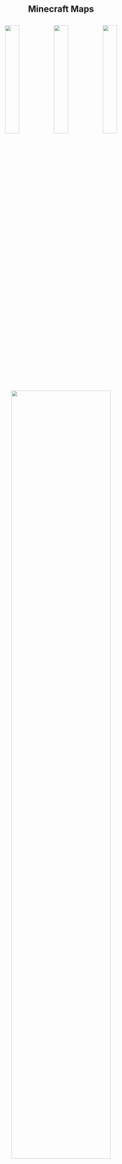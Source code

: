 <div align="center"><h1>Minecraft Maps</h1></div>

<br>

<div align="center">
<img src="https://github.com/RomanKryvolapov/Java-and-Android/blob/master/2020%20-%20MinecraftMaps%20-%20Android/Screenshot_1.png" width="30%" />&nbsp;&nbsp;<img src="https://github.com/RomanKryvolapov/Java-and-Android/blob/master/2020%20-%20MinecraftMaps%20-%20Android/Screenshot_2.png" width="30%" />&nbsp;&nbsp;<img src="https://github.com/RomanKryvolapov/Java-and-Android/blob/master/2020%20-%20MinecraftMaps%20-%20Android/Screenshot_3.png" width="30%" /></div>
<br>
<div align="center"><img src="https://github.com/RomanKryvolapov/Java-and-Android/blob/master/2020%20-%20MinecraftMaps%20-%20Android/Task.png" width="80%" /></div>
<br>
<p>Got this assignment as test for Android Developer vacancy as description and UI on Figma</p>
<p>Made this app 90 percent in 1 business day</p>
<p>update:</p>
<p>Made this app 100 percent in 2 business day</p>
<br>
<p>Получил это задание как тестовое на вакансию Android Developer как описание и UI на Figma</p>
<p>Cделал это приложение на 90 процентов за 1 рабочий день</p>
<p>обновление:</p>
<p>Cделал это приложение на 100 процентов за 2 рабочих дня</p>

